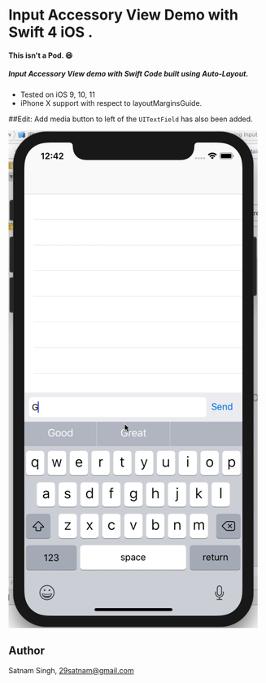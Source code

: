 # Input Accessory View Demo with Swift 4 iOS  .
#### This isn't a Pod. 😆

##### Input Accessory View demo with Swift Code built using Auto-Layout.
 - Tested on iOS 9, 10, 11
 - iPhone X support with respect to layoutMarginsGuide.
 
 ##Edit: Add media button to left of the `UITextField` has also been added.

![Alt Text](https://raw.githubusercontent.com/29satnam/InputAccessoryView/master/demo.gif)

## Author

Satnam Singh, 29satnam@gmail.com
